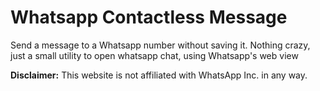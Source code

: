 # Whatsapp Contactless Message

Send a message to a Whatsapp number without saving it. Nothing crazy, just a small utility to open whatsapp chat, using Whatsapp's web view

**Disclaimer:**  This website is not affiliated with WhatsApp Inc. in any way.
